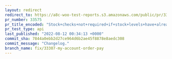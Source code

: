 ```yaml
---
layout: redirect
redirect_to: https://a8c-woo-test-reports.s3.amazonaws.com/public/pr/33575/api/index.html
pr_number: 33575
pr_title_encoded: "Stock+checks+not+required+if+stock+levels+have+already+been+reduced."
pr_test_type: api
last_published: "2022-08-12 00:34:13 +0000"
commit_sha: 7844a0ebb2d27ce964d6b2ae45f8878e8aedc308
commit_message: "Changelog."
branch_name: fix/33307-my-account-order-pay
---
```

